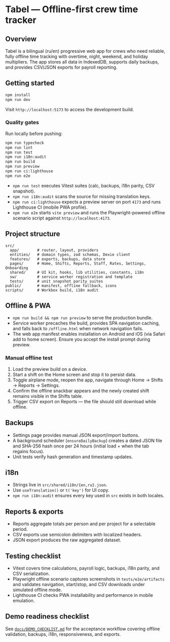 # Tabel — Offline-first crew time tracker

## Overview
Tabel is a bilingual (ru/en) progressive web app for crews who need reliable, fully offline time tracking with overtime, night, weekend, and holiday multipliers. The app stores all data in IndexedDB, supports daily backups, and provides CSV/JSON exports for payroll reporting.

## Getting started
```bash
npm install
npm run dev
```
Visit `http://localhost:5173` to access the development build.

### Quality gates
Run locally before pushing:

```bash
npm run typecheck
npm run lint
npm run test
npm run i18n:audit
npm run build
npm run preview
npm run ci:lighthouse
npm run e2e
```

- `npm run test` executes Vitest suites (calc, backups, i18n parity, CSV snapshot).
- `npm run i18n:audit` scans the source for missing translation keys.
- `npm run ci:lighthouse` expects a preview server on port `4173` and runs Lighthouse CI (mobile PWA profile).
- `npm run e2e` starts `vite preview` and runs the Playwright-powered offline scenario script against `http://localhost:4173`.

## Project structure
```
src/
  app/        # router, layout, providers
  entities/   # domain types, zod schemas, Dexie client
  features/   # exports, backups, data store
  pages/      # Home, Shifts, Reports, Staff, Rates, Settings, Onboarding
  shared/     # UI kit, hooks, lib utilities, constants, i18n
  sw/         # service worker registration and template
  tests/      # unit snapshot parity suites
public/       # manifest, offline fallback, icons
scripts/      # Workbox build, i18n audit
```

## Offline & PWA
- `npm run build && npm run preview` to serve the production bundle.
- Service worker precaches the build, provides SPA navigation caching, and falls back to `/offline.html` when network navigation fails.
- The web app manifest enables installation on Android and iOS (via Safari add to home screen). Ensure you accept the install prompt during preview.

### Manual offline test
1. Load the preview build on a device.
2. Start a shift on the Home screen and stop it to persist data.
3. Toggle airplane mode, reopen the app, navigate through Home → Shifts → Reports → Settings.
4. Confirm the offline snackbar appears and the newly created shift remains visible in the Shifts table.
5. Trigger CSV export on Reports — the file should still download while offline.

## Backups
- Settings page provides manual JSON export/import buttons.
- A background scheduler (`ensureDailyBackup`) creates a dated JSON file and SHA-256 hash once per 24 hours (initial load + when the tab regains focus).
- Unit tests verify hash generation and timestamp updates.

## i18n
- Strings live in `src/shared/i18n/{en,ru}.json`.
- Use `useTranslation()` or `t('key')` for UI copy.
- `npm run i18n:audit` ensures every key used in `src` exists in both locales.

## Reports & exports
- Reports aggregate totals per person and per project for a selectable period.
- CSV exports use semicolon delimiters with localized headers.
- JSON export produces the raw aggregated dataset.

## Testing checklist
- Vitest covers time calculations, payroll logic, backups, i18n parity, and CSV serialization.
- Playwright offline scenario captures screenshots in `tests/e2e/artifacts` and validates navigation, start/stop, and CSV downloads under simulated offline mode.
- Lighthouse CI checks PWA installability and performance in mobile emulation.

## Demo readiness checklist
See [`docs/DEMO_CHECKLIST.md`](docs/DEMO_CHECKLIST.md) for the acceptance workflow covering offline validation, backups, i18n, responsiveness, and exports.
